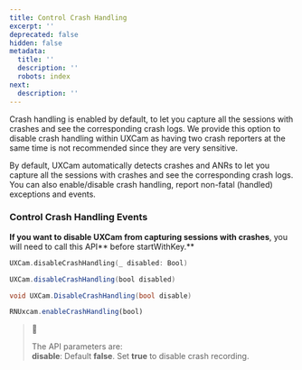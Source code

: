 ```yaml
---
title: Control Crash Handling
excerpt: ''
deprecated: false
hidden: false
metadata:
  title: ''
  description: ''
  robots: index
next:
  description: ''
---
```

Crash handling is enabled by default, to let you capture all the sessions with crashes and see the corresponding crash logs. We provide this option to disable crash handling within UXCam as having two crash reporters at the same time is not recommended since they are very sensitive. 

By default, UXCam automatically detects crashes and ANRs to let you capture all the sessions with crashes and see the corresponding crash logs. You can also enable/disable crash handling, report non-fatal (handled) exceptions and events.

### Control Crash Handling Events

**If you want to disable UXCam from capturing sessions with crashes**, you will need to call this API** before startWithKey.** 

```swift iOS
UXCam.disableCrashHandling(_ disabled: Bool)
```
```java Android
UXCam.disableCrashHandling(bool disabled)
```
```csharp Xamarin
void UXCam.DisableCrashHandling(bool disable)
```
```javascript React Native
RNUxcam.enableCrashHandling(bool)
```

> 📘 
> 
> The API parameters are:  
> **disable**: Default **false**. Set **true** to disable crash recording.
